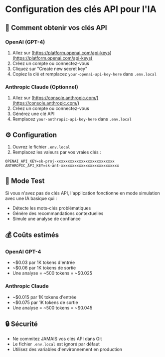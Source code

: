 # Configuration des clés API pour l'IA

## 🔑 Comment obtenir vos clés API

### OpenAI (GPT-4)

1. Allez sur [https://platform.openai.com/api-keys](https://platform.openai.com/api-keys)
2. Créez un compte ou connectez-vous
3. Cliquez sur "Create new secret key"
4. Copiez la clé et remplacez `your-openai-api-key-here` dans `.env.local`

### Anthropic Claude (Optionnel)

1. Allez sur [https://console.anthropic.com/](https://console.anthropic.com/)
2. Créez un compte ou connectez-vous
3. Générez une clé API
4. Remplacez `your-anthropic-api-key-here` dans `.env.local`

## ⚙️ Configuration

1. Ouvrez le fichier `.env.local`
2. Remplacez les valeurs par vos vraies clés :

```env
OPENAI_API_KEY=sk-proj-xxxxxxxxxxxxxxxxxxxxxxxxxx
ANTHROPIC_API_KEY=sk-ant-xxxxxxxxxxxxxxxxxxxxxxxxxx
```

## 🧪 Mode Test

Si vous n'avez pas de clés API, l'application fonctionne en mode simulation avec une IA basique qui :

- Détecte les mots-clés problématiques
- Génère des recommandations contextuelles
- Simule une analyse de confiance

## 💰 Coûts estimés

### OpenAI GPT-4

- ~$0.03 par 1K tokens d'entrée
- ~$0.06 par 1K tokens de sortie
- Une analyse = ~500 tokens = ~$0.025

### Anthropic Claude

- ~$0.015 par 1K tokens d'entrée
- ~$0.075 par 1K tokens de sortie
- Une analyse = ~500 tokens = ~$0.045

## 🔒 Sécurité

- Ne commitez JAMAIS vos clés API dans Git
- Le fichier `.env.local` est ignoré par défaut
- Utilisez des variables d'environnement en production
